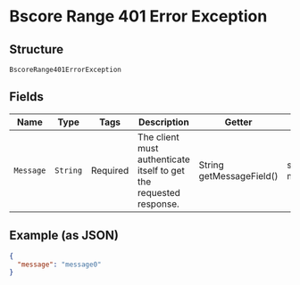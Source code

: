 
# Bscore Range 401 Error Exception

## Structure

`BscoreRange401ErrorException`

## Fields

| Name | Type | Tags | Description | Getter | Setter |
|  --- | --- | --- | --- | --- | --- |
| `Message` | `String` | Required | The client must authenticate itself to get the requested response. | String getMessageField() | setMessageField(String messageField) |

## Example (as JSON)

```json
{
  "message": "message0"
}
```

